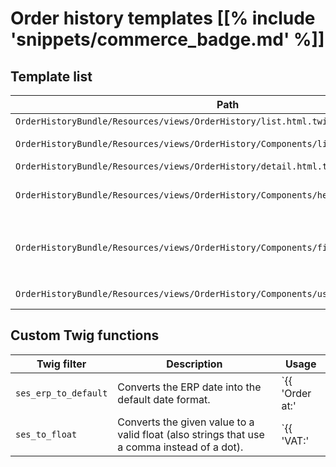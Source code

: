 # Order history templates [[% include 'snippets/commerce_badge.md' %]]

## Template list

|Path|Description|
|--- |--- |
|`OrderHistoryBundle/Resources/views/OrderHistory/list.html.twig`|Renders the document list.|
|`OrderHistoryBundle/Resources/views/OrderHistory/Components/list_table.html.twig`|Renders the document table. Included in `OrderHistory/list.html.twig`.|
|`OrderHistoryBundle/Resources/views/OrderHistory/detail.html.twig`|Renders the detail view of a single document.|
|`OrderHistoryBundle/Resources/views/OrderHistory/Components/header_default.html.twig`|Renders the header information for document detail. Included in `OrderHistory/detail.html.twig`.|
|`OrderHistoryBundle/Resources/views/OrderHistory/Components/fields.html.twig`|Contains blocks that render the content of the individual fields (defined in the configuration). Included in `OrderHistory/Components/list_table.html.twig` and `OrderHistory/detail.html.twig`.|
|`OrderHistoryBundle/Resources/views/OrderHistory/Components/user_menu.html.twig`|Renders the "Your documents" item in user menu.|

## Custom Twig functions

|Twig filter|Description|Usage|
|--- |--- |--- |
|`ses_erp_to_default`|Converts the ERP date into the default date format.|`{{ 'Order at:'|st_translate }} {{ response.OrderReference.IssueDate.value|ses_erp_to_default }} {{ response.OrderReference.IssueDate.value|ses_erp_to_default }}`|
|`ses_to_float`|Converts the given value to a valid float (also strings that use a comma instead of a dot).|`{{ 'VAT:'|st_translate }} {{ vat.TaxAmount.value|ses_to_float|price_format }}`|
